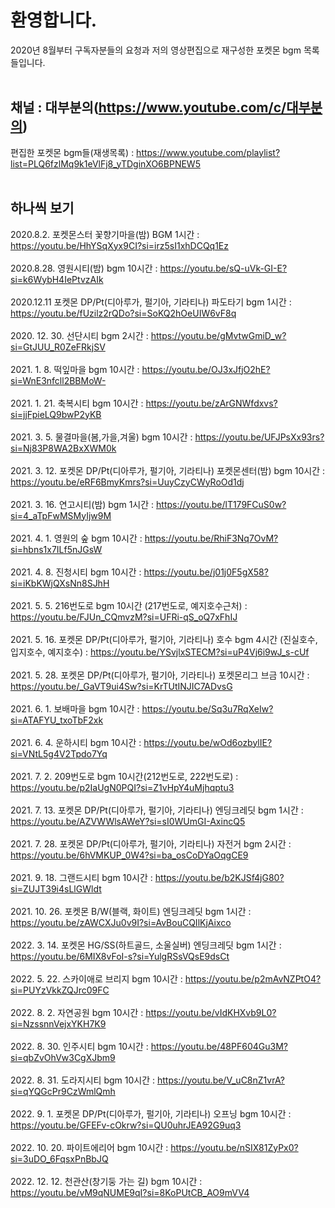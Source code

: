 # 환영합니다.

2020년 8월부터 구독자분들의 요청과 저의 영상편집으로 재구성한 포켓몬 bgm 목록들입니다.
<br><br>


## 채널 : 대부분의(https://www.youtube.com/c/대부분의)

편집한 포켓몬 bgm들(재생목록) : https://www.youtube.com/playlist?list=PLQ6fzlMq9k1eVlFj8_yTDginXO6BPNEW5
<br><br>


## 하나씩 보기

2020.8.2. 포켓몬스터 꽃향기마을(밤) BGM 1시간 : https://youtu.be/HhYSqXyx9CI?si=irz5sI1xhDCQq1Ez<br><br>
2020.8.28. 영원시티(밤) bgm 10시간 : https://youtu.be/sQ-uVk-GI-E?si=k6WybH4IePtvzAIk<br><br>
2020.12.11 포켓몬 DP/Pt(디아루가, 펄기아, 기라티나) 파도타기 bgm 1시간 : https://youtu.be/fUzilz2rQDo?si=SoKQ2hOeUIW6vF8q<br><br>
2020. 12. 30. 선단시티 bgm 2시간 : https://youtu.be/gMvtwGmiD_w?si=GtJUU_R0ZeFRkjSV<br><br>
2021. 1. 8. 떡잎마을 bgm 10시간 : https://youtu.be/OJ3xJfjO2hE?si=WnE3nfcll2BBMoW-<br><br>
2021. 1. 21. 축복시티 bgm 10시간 : https://youtu.be/zArGNWfdxvs?si=jjFpieLQ9bwP2yKB<br><br>
2021. 3. 5. 물결마을(봄,가을,겨울) bgm 10시간 : https://youtu.be/UFJPsXx93rs?si=Nj83P8WA2BxXWM0k<br><br>
2021. 3. 12. 포켓몬 DP/Pt(디아루가, 펄기아, 기라티나) 포켓몬센터(밤) bgm 10시간 : https://youtu.be/eRF6BmyKmrs?si=UuyCzyCWyRoOd1dj<br><br>
2021. 3. 16. 연고시티(밤) bgm 1시간 : https://youtu.be/lT179FCuS0w?si=4_aTpFwMSMyIjw9M<br><br>
2021. 4. 1. 영원의 숲 bgm 10시간 : https://youtu.be/RhiF3Nq7OvM?si=hbns1x7ILf5nJGsW<br><br>
2021. 4. 8. 진청시티 bgm 10시간 : https://youtu.be/j01j0F5gX58?si=iKbKWjQXsNn8SJhH<br><br>
2021. 5. 5. 216번도로 bgm 10시간 (217번도로, 예지호수근처) : https://youtu.be/FJUn_CQmvzM?si=UFRi-qS_oQ7xFhIJ<br><br>
2021. 5. 16. 포켓몬 DP/Pt(디아루가, 펄기아, 기라티나) 호수 bgm 4시간 (진실호수, 입지호수, 예지호수) : https://youtu.be/YSvjlxSTECM?si=uP4Vj6i9wJ_s-cUf<br><br>
2021. 5. 28. 포켓몬 DP/Pt(디아루가, 펄기아, 기라티나) 포켓몬리그 브금 10시간 : https://youtu.be/_GaVT9ui4Sw?si=KrTUtINJIC7ADvsG<br><br>
2021. 6. 1. 보배마을 bgm 10시간 : https://youtu.be/Sq3u7RqXeIw?si=ATAFYU_txoTbF2xk<br><br>
2021. 6. 4. 운하시티 bgm 10시간 : https://youtu.be/wOd6ozbylIE?si=VNtL5g4V2Tpdo7Yq<br><br>
2021. 7. 2. 209번도로 bgm 10시간(212번도로, 222번도로) : https://youtu.be/p2IaUgN0PQI?si=Z1vHpY4uMjhqptu3<br><br>
2021. 7. 13. 포켓몬 DP/Pt(디아루가, 펄기아, 기라티나) 엔딩크레딧 bgm 1시간 : https://youtu.be/AZVWWlsAWeY?si=sI0WUmGI-AxincQ5<br><br>
2021. 7. 28. 포켓몬 DP/Pt(디아루가, 펄기아, 기라티나) 자전거 bgm 2시간 : https://youtu.be/6hVMKUP_0W4?si=ba_osCoDYaOqgCE9<br><br>
2021. 9. 18. 그랜드시티 bgm 10시간 : https://youtu.be/b2KJSf4jG80?si=ZUJT39i4sLlGWldt<br><br>
2021. 10. 26. 포켓몬 B/W(블랙, 화이트) 엔딩크레딧 bgm 1시간 : https://youtu.be/zAWCXJu0v9I?si=AvBouCQIlKjAixco
<br><br>
2022. 3. 14. 포켓몬 HG/SS(하트골드, 소울실버) 엔딩크레딧 bgm 1시간 : https://youtu.be/6MIX8vFoI-s?si=YulgRSsVQsE9dsCt<br><br>
2022. 5. 22. 스카이애로 브리지 bgm 10시간 : https://youtu.be/p2mAvNZPtO4?si=PUYzVkkZQJrc09FC<br><br>
2022. 8. 2. 자연공원 bgm 10시간 : https://youtu.be/vIdKHXvb9L0?si=NzssnnVejxYKH7K9<br><br>
2022. 8. 30. 인주시티 bgm 10시간 : https://youtu.be/48PF604Gu3M?si=qbZvOhVw3CgXJbm9<br><br>
2022. 8. 31. 도라지시티 bgm 10시간 : https://youtu.be/V_uC8nZ1vrA?si=qYQGcPr9CzWmlQmh<br><br>
2022. 9. 1. 포켓몬 DP/Pt(디아루가, 펄기아, 기라티나) 오프닝 bgm 10시간 : https://youtu.be/GFEFv-cOkrw?si=QU0uhrJEA92G9uq3<br><br>
2022. 10. 20. 파이트에리어 bgm 10시간 : https://youtu.be/nSIX81ZyPx0?si=3uDO_6FqsxPnBbJQ<br><br>
2022. 12. 12. 천관산(창기둥 가는 길) bgm 10시간 : https://youtu.be/vM9qNUME9qI?si=8KoPUtCB_AO9mVV4<br><br>
